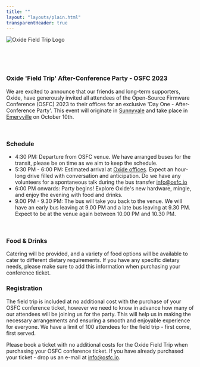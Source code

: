 ```yaml
---
title: ""
layout: "layouts/plain.html"
transparentHeader: true
---
```


![Oxide Field Trip Logo](../images/oxide-field-trip.svg)

&nbsp;

&nbsp;

### Oxide 'Field Trip' After-Conference Party - OSFC 2023

We are excited to announce that our friends and long-term supporters, Oxide, 
have generously invited all attendees of the Open-Source Firmware Conference 
(OSFC) 2023 to their offices for an exclusive 'Day One - After-Conference Party'. 
This event will originate in [Sunnyvale](https://goo.gl/maps/qyNkv7UffMGy5DKf9)
and take place in [Emeryville](https://goo.gl/maps/13akU4kV2jNS1cCV9)
on October 10th.

&nbsp;

### Schedule

- 4:30 PM: Departure from OSFC venue. We have arranged buses for the transit, 
please be on time as we aim to keep the schedule.
- 5:30 PM - 6:00 PM: Estimated arrival at [Oxide offices](https://goo.gl/maps/13akU4kV2jNS1cCV9).
Expect an hour-long drive filled with conversation and anticipation. Do we have
any volunteers for a spontaneous talk during the bus transfer [info@osfc.io](mailto:info@osfc.io)
- 6:00 PM onwards: Party begins! Explore Oxide's new hardware, mingle, and enjoy 
the evening with food and drinks.
- 9.00 PM - 9.30 PM: The bus will take you back to the venue. We will have an early
bus leaving at 9.00 PM and a late bus leaving at 9.30 PM. Expect to be at the venue
again between 10.00 PM and 10.30 PM.

&nbsp;


### Food & Drinks

Catering will be provided, and a variety of food options will be available to 
cater to different dietary requirements. If you have any specific dietary needs, 
please make sure to add this information when purchasing your conference ticket.
<br />

### Registration

The field trip is included at no additional cost with the purchase of your 
OSFC conference ticket, however we need to know in advance how many of our attendees 
will be joining us for the party. This will help us in making the necessary 
arrangements and ensuring a smooth and enjoyable experience for everyone. We have a limit of 100 attendees for the field trip - first come, first served.

Please book a ticket with no additional costs for the Oxide Field Trip when purchasing 
your OSFC conference ticket. If you have already purchased your ticket - drop us
an e-mail at [info@osfc.io](mailto:info@osfc.io).
